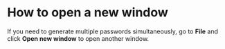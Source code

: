 # How to open a new window

If you need to generate multiple passwords simultaneously, go to **File** and click **Open new window** to open another window.

<SCREENSHOT>